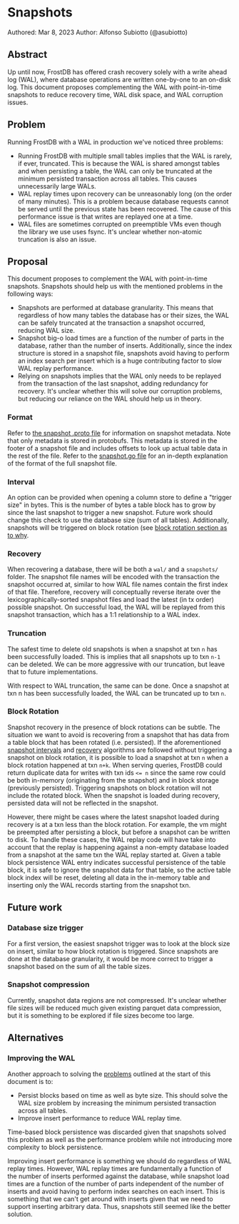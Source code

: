 # Snapshots

Authored: Mar 8, 2023
Author: Alfonso Subiotto (@asubiotto)

## Abstract

Up until now, FrostDB has offered crash recovery solely with a write ahead log (WAL), where database operations are written one-by-one to an on-disk log. This document proposes complementing the WAL with point-in-time snapshots to reduce recovery time, WAL disk space, and WAL corruption issues.

## Problem

Running FrostDB with a WAL in production we've noticed three problems:
- Running FrostDB with multiple small tables implies that the WAL is rarely, if ever, truncated. This is because the WAL is shared amongst tables and when persisting a table, the WAL can only be truncated at the minimum persisted transaction across all tables. This causes unnecessarily large WALs.
- WAL replay times upon recovery can be unreasonably long (on the order of many minutes). This is a problem because database requests cannot be served until the previous state has been recovered. The cause of this performance issue is that writes are replayed one at a time.
- WAL files are sometimes corrupted on preemptible VMs even though the library we use uses fsync. It's unclear whether non-atomic truncation is also an issue.

## Proposal

This document proposes to complement the WAL with point-in-time snapshots. Snapshots should help us with the mentioned problems in the following ways:
- Snapshots are performed at database granularity. This means that regardless of how many tables the database has or their sizes, the WAL can be safely truncated at the transaction a snapshot occurred, reducing WAL size.
- Snapshot big-o load times are a function of the number of parts in the database, rather than the number of inserts. Additionally, since the index structure is stored in a snapshot file, snapshots avoid having to perform an index search per insert which is a huge contributing factor to slow WAL replay performance.
- Relying on snapshots implies that the WAL only needs to be replayed from the transaction of the last snapshot, adding redundancy for recovery. It's unclear whether this will solve our corruption problems, but reducing our reliance on the WAL should help us in theory.

### Format

Refer to [the snapshot .proto file](https://github.com/youscentia/ydb-frostdb/blob/main/proto/frostdb/snapshot/v1alpha1/snapshot.proto) for information on snapshot metadata. Note that only metadata is stored in protobufs. This metadata is stored in the footer of a snapshot file and includes offsets to look up actual table data in the rest of the file. Refer to the [snapshot.go file](https://github.com/youscentia/ydb-frostdb/blob/974038eeb6072e915f8e28eea5a18609f4f7ac74/snapshot.go#L28) for an in-depth explanation of the format of the full snapshot file.

### Interval

An option can be provided when opening a column store to define a "trigger size" in bytes. This is the number of bytes a table block has to grow by since the last snapshot to trigger a new snapshot. Future work should change this check to use the database size (sum of all tables). Additionally, snapshots will be triggered on block rotation (see [block rotation section as to why](#block-rotation).

### Recovery

When recovering a database, there will be both a `wal/` and a `snapshots/` folder. The snapshot file names will be encoded with the transaction the snapshot occurred at, similar to how WAL file names contain the first index of that file. Therefore, recovery will conceptually reverse iterate over the lexicographically-sorted snapshot files and load the latest (in tx order) possible snapshot. On successful load, the WAL will be replayed from this snapshot transaction, which has a 1:1 relationship to a WAL index.

### Truncation

The safest time to delete old snapshots is when a snapshot at txn `n` has been successfully loaded. This is implies that all snapshots up to txn `n-1` can be deleted. We can be more aggressive with our truncation, but leave that to future implementations.

With respect to WAL truncation, the same can be done. Once a snapshot at txn n has been successfully loaded, the WAL can be truncated up to txn `n`.

### Block Rotation

Snapshot recovery in the presence of block rotations can be subtle. The situation we want to avoid is recovering from a snapshot that has data from a table block that has been rotated (i.e. persisted). If the aforementioned [snapshot intervals](#interval) and [recovery](#recovery) algorithms are followed without triggering a snapshot on block rotation, it is possible to load a snapshot at txn `n` when a block rotation happened at txn `n+k`. When serving queries, FrostDB could return duplicate data for writes with txn ids `<= n` since the same row could be both in-memory (originating from the snapshot) and in block storage (previously persisted).  Triggering snapshots on block rotation will not include the rotated block. When the snapshot is loaded during recovery, persisted data will not be reflected in the snapshot.

However, there might be cases where the latest snapshot loaded during recovery is at a txn less than the block rotation. For example, the vm might be preempted after persisting a block, but before a snapshot can be written to disk. To handle these cases, the WAL replay code will have take into account that the replay is happening against a non-empty database loaded from a snapshot at the same txn the WAL replay started at. Given a table block persistence WAL entry indicates successful persistence of the table block, it is safe to ignore the snapshot data for that table, so the active table block index will be reset, deleting all data in the in-memory table and inserting only the WAL records starting from the snapshot txn.

## Future work

### Database size trigger

For a first version, the easiest snapshot trigger was to look at the block size on insert, similar to how block rotation is triggered. Since snapshots are done at the database granularity, it would be more correct to trigger a snapshot based on the sum of all the table sizes.

### Snapshot compression

Currently, snapshot data regions are not compressed. It's unclear whether file sizes will be reduced much given existing parquet data compression, but it is something to be explored if file sizes become too large.

## Alternatives

### Improving the WAL

Another approach to solving the [problems](#problem) outlined at the start of this document is to:
- Persist blocks based on time as well as byte size. This should solve the WAL size problem by increasing the minimum persisted transaction across all tables.
- Improve insert performance to reduce WAL replay time.

Time-based block persistence was discarded given that snapshots solved this problem as well as the performance problem while not introducing more complexity to block persistence.

Improving insert performance is something we should do regardless of WAL replay times. However, WAL replay times are fundamentally a function of the number of inserts performed against the database, while snapshot load times are a function of the number of parts independent of the number of inserts and avoid having to perform index searches on each insert. This is something that we can't get around with inserts given that we need to support inserting arbitrary data. Thus, snapshots still seemed like the better solution.